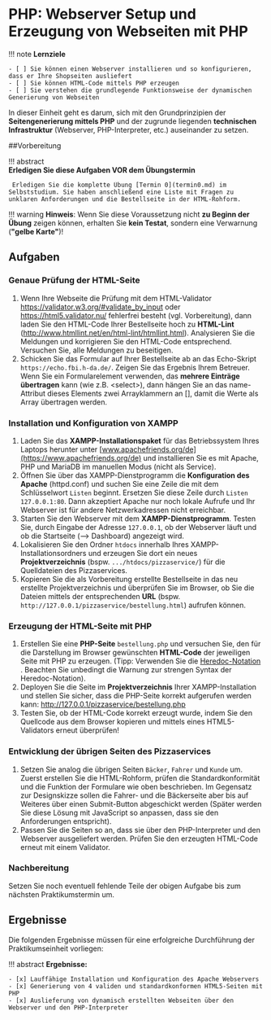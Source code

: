 # PHP: Webserver Setup und Erzeugung von Webseiten mit PHP


!!! note
    **Lernziele**

    - [ ] Sie können einen Webserver installieren und so konfigurieren, dass er Ihre Shopseiten ausliefert
    - [ ] Sie können HTML-Code mittels PHP erzeugen
    - [ ] Sie verstehen die grundlegende Funktionsweise der dynamischen Generierung von Webseiten


In dieser Einheit geht es darum, sich mit den Grundprinzipien der **Seitengenerierung mittels PHP** und der zugrunde liegenden **technischen Infrastruktur** (Webserver, PHP-Interpreter, etc.) auseinander zu setzen.    

##Vorbereitung

!!! abstract  
    **Erledigen Sie diese Aufgaben VOR dem Übungstermin**

     Erledigen Sie die komplette Übung [Termin 0](termin0.md) im Selbststudium. Sie haben anschließend eine Liste mit Fragen zu unklaren Anforderungen und die Bestellseite in der HTML-Rohform.

!!! warning
    **Hinweis**: Wenn Sie diese Voraussetzung nicht **zu Beginn der Übung** zeigen können, erhalten Sie **kein Testat**, sondern eine Verwarnung (**"gelbe Karte"**)!

## Aufgaben

### Genaue Prüfung der HTML-Seite
   1. Wenn Ihre Webseite die Prüfung mit dem HTML-Validator <https://validator.w3.org/#validate_by_input> oder <https://html5.validator.nu/> fehlerfrei besteht (vgl. Vorbereitung), dann laden Sie den HTML-Code Ihrer Bestellseite hoch zu **HTML-Lint** (<http://www.htmllint.net/en/html-lint/htmllint.html>).
  Analysieren Sie die Meldungen und korrigieren Sie den HTML-Code entsprechend. Versuchen Sie, alle Meldungen zu beseitigen.
  2. Schicken Sie das Formular auf Ihrer Bestellseite ab an das Echo-Skript `https://echo.fbi.h-da.de/`. Zeigen Sie das Ergebnis Ihrem Betreuer.    
  Wenn Sie ein Formularelement verwenden, das **mehrere Einträge übertragen** kann (wie z.B. &lt;select&gt;), dann hängen Sie an das name-Attribut dieses Elements zwei Arrayklammern an [], damit die Werte als Array übertragen werden. 

### Installation und Konfiguration von XAMPP
1. Laden Sie das **XAMPP-Installationspaket** für das Betriebssystem Ihres Laptops herunter unter [www.apachefriends.org/de](https://www.apachefriends.org/de) und installieren Sie es mit Apache, PHP und MariaDB im manuellen Modus (nicht als Service). 
2. Öffnen Sie über das XAMPP-Dienstprogramm die **Konfiguration des Apache** (httpd.conf) und suchen Sie eine Zeile die mit dem Schlüsselwort `Listen` beginnt. Ersetzen Sie diese Zeile durch `Listen 127.0.0.1:80`. Dann akzeptiert Apache nur noch lokale Aufrufe und Ihr Webserver ist für andere Netzwerkadressen nicht erreichbar. 
3. Starten Sie den Webserver mit dem **XAMPP-Dienstprogramm**. Testen Sie, durch Eingabe der Adresse `127.0.0.1`, ob der Webserver läuft und ob die Startseite (--> Dashboard) angezeigt wird.
4. Lokalisieren Sie den Ordner `htdocs` innerhalb Ihres XAMPP-Installationsordners und erzeugen Sie dort ein neues **Projektverzeichnis** (bspw. `.../htdocs/pizzaservice/`) für die Quelldateien des Pizzaservices.
5. Kopieren Sie die als Vorbereitung erstellte Bestellseite in das neu erstellte Projektverzeichnis und überprüfen Sie im Browser, ob Sie die Dateien mittels der entsprechenden **URL** (bspw. `http://127.0.0.1/pizzaservice/bestellung.html`) aufrufen können.

### Erzeugung der HTML-Seite mit PHP

1. Erstellen Sie eine **PHP-Seite** `bestellung.php` und versuchen Sie, den für die Darstellung im Browser gewünschten **HTML-Code** der jeweiligen Seite mit PHP zu erzeugen. (Tipp: Verwenden Sie die <a href="http://php.net/manual/de/language.types.string.php#language.types.string.syntax.heredoc" target="blank">Heredoc-Notation</a> . Beachten Sie unbedingt die Warnung zur strengen Syntax der Heredoc-Notation).
2. Deployen Sie die Seite im **Projektverzeichnis** Ihrer XAMPP-Installation und stellen Sie sicher, dass die PHP-Seite korrekt aufgerufen werden kann: <http://127.0.0.1/pizzaservice/bestellung.php>
3. Testen Sie, ob der HTML-Code korrekt erzeugt wurde, indem Sie den Quellcode aus dem Browser kopieren und mittels eines HTML5-Validators erneut überprüfen!

### Entwicklung der übrigen Seiten des Pizzaservices
1. Setzen Sie analog die übrigen Seiten `Bäcker`, `Fahrer` und `Kunde` um. Zuerst erstellen Sie die HTML-Rohform,  prüfen die Standardkonformität und die Funktion der Formulare wie oben beschrieben. Im Gegensatz zur Designskizze sollen die Fahrer- und die Bäckerseite aber bis auf Weiteres über einen Submit-Button abgeschickt werden (Später werden Sie diese Lösung mit JavaScript so anpassen, dass sie den Anforderungen entspricht).
2. Passen Sie die Seiten so an, dass sie über den PHP-Interpreter und den Webserver ausgeliefert werden. Prüfen Sie den erzeugten HTML-Code erneut mit einem Validator.
   
### Nachbereitung
Setzen Sie noch eventuell fehlende Teile der obigen Aufgabe bis zum nächsten Praktikumstermin um. 

## Ergebnisse

Die folgenden Ergebnisse müssen für eine erfolgreiche Durchführung der Praktikumseinheit vorliegen:

!!! abstract
    __Ergebnisse:__

    - [x] Lauffähige Installation und Konfiguration des Apache Webservers
    - [x] Generierung von 4 validen und standardkonformen HTML5-Seiten mit PHP
    - [x] Auslieferung von dynamisch erstellten Webseiten über den Webserver und den PHP-Interpreter 